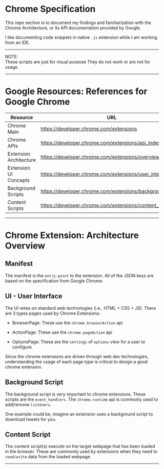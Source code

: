 # Chrome Specification
This repo section is to document my findings and
familiarization with the Chrome Architecture, or
its API documentation provided by Google.

I like documenting code snippets in native `.js`
extension while I am working from an IDE.


***
NOTE:  
    These scripts are just for visual purpose
    They do not work or are not for usage.
***

# Google Resources:  References for Google Chrome
| Resource | URL         |
|----------|-------------|
| Chrome Main | https://developer.chrome.com/extensions|
| Chrome APIs | https://developer.chrome.com/extensions/api_index|
| Extension Architecture |https://developer.chrome.com/extensions/overview#arch|
| Extension UI Concepts |https://developer.chrome.com/extensions/user_interface|
| Background Scripts | https://developer.chrome.com/extensions/background_pages|
| Content Scripts | https://developer.chrome.com/extensions/content_scripts|

***

# Chrome Extension: Architecture Overview

## Manifest
The manifest is the `entry-point` to the extension. All of the JSON keys are
based on the specification from Google Chrome.

## UI - User Interface 
The UI relies on standard web technologies (i.e., HTML + CSS + JS).
There are 3 types pages used by Chrome Extensions:

* BrowserPage:     These use the `chrome.browserAction` api

* ActionPage:      These use the `chrome.pageAction` api

* OptionsPage:     These are the `settings` of `options` view for a user to configure

Since the chrome extensions are driven through web dev technologies, understanding the usage of each page type is critical to design a good
chrome extension.

## Background Script
The background script is very important to chrome extensions.  These scripts are the `event_handlers`. The `chrome.runtime` api is commonly used to add/remove `listeners`. 

One example could be, imagine an extension uses a background script to download tweets for you.

## Content Script
The content script(s) execute on the target webpage that has been loaded in the
browser.  These are commonly used by extensions when they need to `read/write` data from the loaded webpage.
***